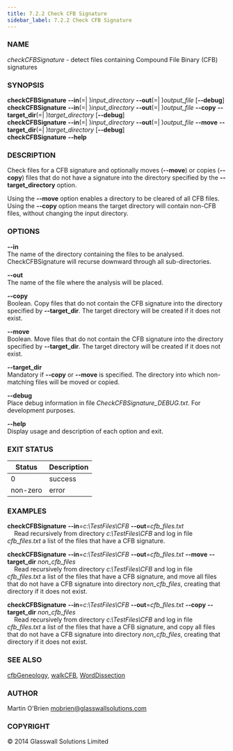 ```yaml
---
title: 7.2.2 Check CFB Signature
sidebar_label: 7.2.2 Check CFB Signature
---
```


### **NAME**
*checkCFBSignature* - detect files containing Compound File Binary (CFB) signatures

### **SYNOPSIS**
**checkCFBSignature** **--in**(=| )*input_directory* **--out**(=| )*output_file* \[**--debug**\]  
**checkCFBSignature** **--in**(=| )*input_directory* **--out**(=| )*output_file* **--copy** **--target_dir**(=| )*target_directory* \[**--debug**\]  
**checkCFBSignature** **--in**(=| )*input_directory* **--out**(=| )*output_file* **--move** **--target_dir**(=| )*target_directory* \[**--debug**\]  
**checkCFBSignature** **--help**

### **DESCRIPTION**
Check files for a CFB signature and optionally moves (**--move**) or copies (**--copy**) files that do not have a signature into the directory specified by the **--target_directory** option.

Using the **--move** option enables a directory to be cleared of all CFB files. Using the **--copy** option means the target directory will contain non-CFB files, without changing  the input directory.

### **OPTIONS**

**--in**  
The name of the directory containing the files to be analysed. CheckCFBSignature will recurse downward through all sub-directories.

**--out**  
The name of the file where the analysis will be placed.

**--copy**  
Boolean. Copy files that do not contain the CFB signature into the directory specified by **--target_dir**. The target directory will be created if it does not exist.

**--move**  
Boolean. Move files that do not contain the CFB signature into the directory specified by **--target_dir**. The target directory will be created if it does not exist.

**--target_dir**  
Mandatory if **--copy** or **--move** is specified. The directory into which non-matching files will be moved or copied.

**--debug**  
Place debug information in file *CheckCFBSignature_DEBUG.txt*. For development purposes.

**--help**  
Display usage and description of each option and exit.

### **EXIT STATUS**
|Status|Description
|---|---
|0|success  
|non-zero|error

### **EXAMPLES**
**checkCFBSignature** **--in**=*c:\TestFiles\CFB* **--out**=*cfb_files.txt*  
&nbsp;&nbsp;&nbsp;&nbsp;Read recursively from directory *c:\TestFiles\CFB* and log in file *cfb_files.txt* a list of the files that have a CFB signature.

**checkCFBSignature** **--in**=*c:\TestFiles\CFB* **--out**=*cfb_files.txt* **--move** **--target_dir** *non_cfb_files*  
&nbsp;&nbsp;&nbsp;&nbsp;Read recursively from directory *c:\TestFiles\CFB* and log in file *cfb_files.txt* a list of the files that have a CFB signature, and move all files that do not have a CFB signature into directory *non_cfb_files*, creating that directory if it does not exist.

**checkCFBSignature** **--in**=*c:\TestFiles\CFB* **--out**=*cfb_files.txt* **--copy** **--target_dir** *non_cfb_files*  
&nbsp;&nbsp;&nbsp;&nbsp;Read recursively from directory *c:\TestFiles\CFB* and log in file *cfb_files.txt* a list of the files that have a CFB signature, and copy all files that do not have a CFB signature into directory *non_cfb_files*, creating that directory if it does not exist.

### **SEE ALSO**
[cfbGeneology](7_2_1-CFBGeneology.md), [walkCFB](7_2_4-WalkCFB.md), [WordDissection](../7_7-office_binary/7_7_5-WordDissection.md)

### **AUTHOR**
Martin O'Brien mobrien@glasswallsolutions.com

### **COPYRIGHT**
&copy; 2014 Glasswall Solutions Limited
